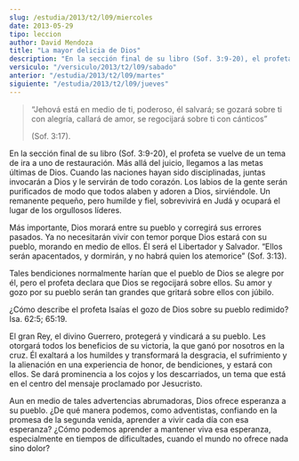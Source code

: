 ```yaml
---
slug: /estudia/2013/t2/l09/miercoles
date: 2013-05-29
tipo: leccion
author: David Mendoza
title: "La mayor delicia de Dios"
description: "En la sección final de su libro (Sof. 3:9-20), el profeta se vuelve de un tema  de ira a uno de restauración. Más allá del juicio, llegamos a las metas últimas  de Dios. Cuando las naciones hayan sido disciplinadas, juntas invocarán a Dios  y le servirán de todo corazón. Los l..."
versiculo: "/versiculo/2013/t2/l09/sabado"
anterior: "/estudia/2013/t2/l09/martes"
siguiente: "/estudia/2013/t2/l09/jueves"
---
```


> “Jehová está en medio de ti, poderoso, él salvará; se gozará sobre ti con alegría, callará de amor, se regocijará sobre ti con cánticos”
>
> (Sof. 3:17).

En la sección final de su libro (Sof. 3:9-20), el profeta se vuelve de un tema de ira a uno de restauración. Más allá del juicio, llegamos a las metas últimas de Dios. Cuando las naciones hayan sido disciplinadas, juntas invocarán a Dios y le servirán de todo corazón. Los labios de la gente serán purificados de modo que todos alaben y adoren a Dios, sirviéndole. Un remanente pequeño, pero humilde y fiel, sobrevivirá en Judá y ocupará el lugar de los orgullosos líderes.

Más importante, Dios morará entre su pueblo y corregirá sus errores pasados. Ya no necesitarán vivir con temor porque Dios estará con su pueblo, morando en medio de ellos. Él será el Libertador y Salvador. “Ellos serán apacentados, y dormirán, y no habrá quien los atemorice” (Sof. 3:13).

Tales bendiciones normalmente harían que el pueblo de Dios se alegre por él, pero el profeta declara que Dios se regocijará sobre ellos. Su amor y gozo por su pueblo serán tan grandes que gritará sobre ellos con júbilo.

¿Cómo describe el profeta Isaías el gozo de Dios sobre su pueblo redimido? Isa. 62:5; 65:19.

El gran Rey, el divino Guerrero, protegerá y vindicará a su pueblo. Les otorgará todos los beneficios de su victoria, la que ganó por nosotros en la cruz. Él exaltará a los humildes y transformará la desgracia, el sufrimiento y la alienación en una experiencia de honor, de bendiciones, y estará con ellos. Se dará prominencia a los cojos y los descarriados, un tema que está en el centro del mensaje proclamado por Jesucristo.

Aun en medio de tales advertencias abrumadoras, Dios ofrece esperanza a su pueblo. ¿De qué manera podemos, como adventistas, confiando en la promesa de la segunda venida, aprender a vivir cada día con esa esperanza? ¿Cómo podemos aprender a mantener viva esa esperanza, especialmente en tiempos de dificultades, cuando el mundo no ofrece nada sino dolor?
